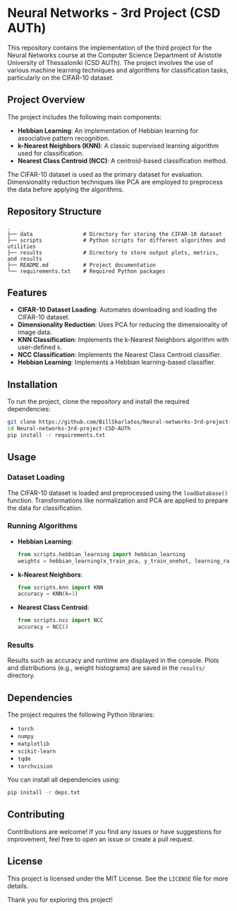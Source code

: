 # Neural Networks - 3rd Project (CSD AUTh)

This repository contains the implementation of the third project for the Neural Networks course at the Computer Science Department of Aristotle University of Thessaloniki (CSD AUTh). The project involves the use of various machine learning techniques and algorithms for classification tasks, particularly on the CIFAR-10 dataset.

## Project Overview

The project includes the following main components:

- **Hebbian Learning**: An implementation of Hebbian learning for associative pattern recognition.
- **k-Nearest Neighbors (KNN)**: A classic supervised learning algorithm used for classification.
- **Nearest Class Centroid (NCC)**: A centroid-based classification method.

The CIFAR-10 dataset is used as the primary dataset for evaluation. Dimensionality reduction techniques like PCA are employed to preprocess the data before applying the algorithms.

## Repository Structure

```
.
├── data                # Directory for storing the CIFAR-10 dataset
├── scripts             # Python scripts for different algorithms and utilities
├── results             # Directory to store output plots, metrics, and results
├── README.md           # Project documentation
└── requirements.txt    # Required Python packages
```

## Features

- **CIFAR-10 Dataset Loading**: Automates downloading and loading the CIFAR-10 dataset.
- **Dimensionality Reduction**: Uses PCA for reducing the dimensionality of image data.
- **KNN Classification**: Implements the k-Nearest Neighbors algorithm with user-defined `k`.
- **NCC Classification**: Implements the Nearest Class Centroid classifier.
- **Hebbian Learning**: Implements a Hebbian learning-based classifier.

## Installation

To run the project, clone the repository and install the required dependencies:

```bash
git clone https://github.com/BillSkarlatos/Neural-networks-3rd-project-CSD-AUTh.git
cd Neural-networks-3rd-project-CSD-AUTh
pip install -r requirements.txt
```

## Usage

### Dataset Loading

The CIFAR-10 dataset is loaded and preprocessed using the `loadDatabase()` function. Transformations like normalization and PCA are applied to prepare the data for classification.

### Running Algorithms

- **Hebbian Learning**:

  ```python
  from scripts.hebbian_learning import hebbian_learning
  weights = hebbian_learning(x_train_pca, y_train_onehot, learning_rate=0.01, n_epochs=10)
  ```

- **k-Nearest Neighbors**:

  ```python
  from scripts.knn import KNN
  accuracy = KNN(k=3)
  ```

- **Nearest Class Centroid**:

  ```python
  from scripts.ncc import NCC
  accuracy = NCC()
  ```

### Results

Results such as accuracy and runtime are displayed in the console. Plots and distributions (e.g., weight histograms) are saved in the `results/` directory.

## Dependencies

The project requires the following Python libraries:

- `torch`
- `numpy`
- `matplotlib`
- `scikit-learn`
- `tqdm`
- `torchvision`

You can install all dependencies using:

```bash
pip install -r deps.txt
```

## Contributing

Contributions are welcome! If you find any issues or have suggestions for improvement, feel free to open an issue or create a pull request.

## License

This project is licensed under the MIT License. See the `LICENSE` file for more details.

Thank you for exploring this project!
